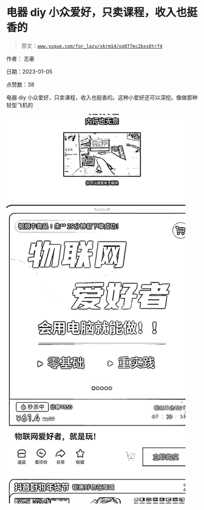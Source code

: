 # 电器 diy 小众爱好，只卖课程，收入也挺香的

> 原文：[`www.yuque.com/for_lazy/xkrm14/og077ec2bxs0trf4`](https://www.yuque.com/for_lazy/xkrm14/og077ec2bxs0trf4)

作者： 志豪 

日期：2023-01-05 

点赞数：38 

电器 diy 小众爱好，只卖课程，收入也挺香的。这种小爱好还可以深挖。像做那种轻型飞机的 

![](img/b1de03fe6ec2d77ec094c02c8bf0e19f.png) 

